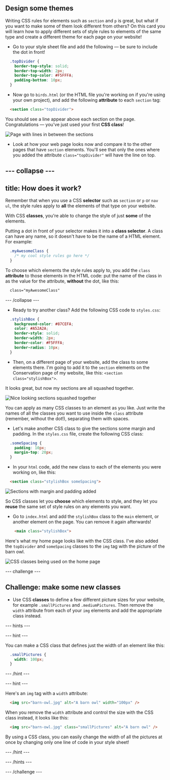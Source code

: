 ## Design some themes

Writing CSS rules for elements such as `section` and `p` is great, but what if you want to make some of them look different from others? On this card you will learn how to apply different sets of style rules to elements of the same type and create a different theme for each page on your website!

+ Go to your style sheet file and add the following — be sure to include the dot in front!
  
```css
  .topDivider {
    border-top-style: solid;
    border-top-width: 2px;
    border-top-color: #F5FFFA;
    padding-bottom: 10px;
  }
```

+ Now go to `birds.html` (or the HTML file you're working on if you're using your own project), and add the following **attribute** to each `section` tag:

```html
  <section class="topDivider">
```

You should see a line appear above each section on the page. Congratulations — you've just used your first **CSS class**!

![Page with lines in between the sections](images/sectionsWithTopBorder.png)

+ Look at how your web page looks now and compare it to the other pages that have `section` elements. You'll see that only the ones where you added the attribute `class="topDivider"` will have the line on top.

--- collapse ---
---
title: How does it work?
---

Remember that when you use a CSS **selector** such as `section` or `p` or `nav ul`, the style rules apply to **all** the elements of that type on your website.

With CSS **classes**, you're able to change the style of just **some** of the elements. 

Putting a dot in front of your selector makes it into a **class selector**. A class can have any name, so it doesn't have to be the name of a HTML element. For example:

```css
  .myAwesomeClass {
    /* my cool style rules go here */
  }
```

To choose which elements the style rules apply to, you add the `class` **attribute** to those elements in the HTML code: put the name of the class in as the value for the attribute, **without** the dot, like this:

```html
  class="myAwesomeClass"
```

--- /collapse ---

 + Ready to try another class? Add the following CSS code to `styles.css`:

```css
  .stylishBox {
    background-color: #87CEFA;
    color: #A52A2A;
    border-style: solid;
    border-width: 2px;
    border-color: #F5FFFA;
    border-radius: 10px;
  }
```

+ Then, on a different page of your website, add the class to some elements there. I'm going to add it to the `section` elements on the Conservation page of my website, like this: `<section class="stylishBox">`.

It looks great, but now my sections are all squashed together.

![Nice looking sections squashed together](images/squashedSections.png)

You can apply as many CSS classes to an element as you like. Just write the names of all the classes you want to use inside the `class` attribute (remember, without the dot!), separating them with spaces.

+ Let's make another CSS class to give the sections some margin and padding. In the `styles.css` file, create the following CSS class:

```css
  .someSpacing {
    padding: 10px;
    margin-top: 20px;
  }
```

+ In your `html` code, add the new class to each of the elements you were working on, like this:

```html
  <section class="stylishBox someSpacing">
```

![Sections with margin and padding added](images/sectionsWithSpacing.png)

So CSS classes let you **choose** which elements to style, and they let you **reuse** the same set of style rules on any elements you want.

+ Go to `index.html` and add the `stylishBox` class to the `main` element, or another element on the page. You can remove it again afterwards!

```html
    <main class="stylishBox">	
```

Here's what my home page looks like with the CSS class. I've also added the `topDivider` and `someSpacing` classes to the `img` tag with the picture of the barn owl.

![CSS classes being used on the home page](images/homePageWithClasses.png)

--- challenge ---

## Challenge: make some new classes

+ Use CSS **classes** to define a few different picture sizes for your website, for example `.smallPictures` and `.mediumPictures`. Then remove the `width` attribute from each of your `img` elements and add the appropriate class instead.

--- hints ---

--- hint ---

You can make a CSS class that defines just the width of an element like this:

```css
  .smallPictures {
    width: 100px;
  }
```

--- /hint ---

--- hint ---

Here's an `img` tag with a `width` attribute:

```html
  <img src="barn-owl.jpg" alt="A barn owl" width="100px" />  		
```

When you remove the `width` attribute and control the size with the CSS class instead, it looks like this:

```html
  <img src="barn-owl.jpg" class="smallPictures" alt="A barn owl" />  		
```

By using a CSS class, you can easily change the width of all the pictures at once by changing only one line of code in your style sheet!

--- /hint ---

--- /hints ---

--- /challenge ---
